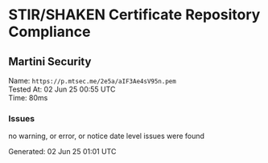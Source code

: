 # STIR/SHAKEN Certificate Repository Compliance

## Martini Security

Name: `https://p.mtsec.me/2e5a/aIF3Ae4sV95n.pem`\
Tested At: 02 Jun 25 00:55 UTC\
Time: 80ms

### Issues

no warning, or error, or notice date level issues were found

Generated: 02 Jun 25 01:01 UTC